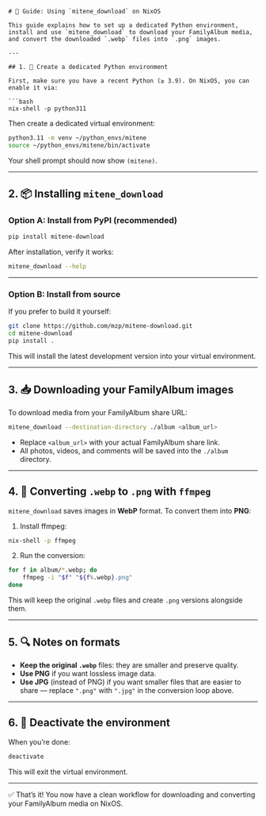 ```
# 📖 Guide: Using `mitene_download` on NixOS

This guide explains how to set up a dedicated Python environment, install and use `mitene_download` to download your FamilyAlbum media, and convert the downloaded `.webp` files into `.png` images.

---

## 1. 🐍 Create a dedicated Python environment

First, make sure you have a recent Python (≥ 3.9). On NixOS, you can enable it via:

```bash
nix-shell -p python311
```

Then create a dedicated virtual environment:

```bash
python3.11 -m venv ~/python_envs/mitene
source ~/python_envs/mitene/bin/activate
```

Your shell prompt should now show `(mitene)`.

---

## 2. 📦 Installing `mitene_download`

### Option A: Install from PyPI (recommended)

```bash
pip install mitene-download
```

After installation, verify it works:

```bash
mitene_download --help
```

---

### Option B: Install from source

If you prefer to build it yourself:

```bash
git clone https://github.com/mzp/mitene-download.git
cd mitene-download
pip install .
```

This will install the latest development version into your virtual environment.

---

## 3. 📥 Downloading your FamilyAlbum images

To download media from your FamilyAlbum share URL:

```bash
mitene_download --destination-directory ./album <album_url>
```

- Replace `<album_url>` with your actual FamilyAlbum share link.  
- All photos, videos, and comments will be saved into the `./album` directory.

---

## 4. 🎨 Converting `.webp` to `.png` with `ffmpeg`

`mitene_download` saves images in **WebP** format. To convert them into **PNG**:

1. Install ffmpeg:

```bash
nix-shell -p ffmpeg
```

2. Run the conversion:

```bash
for f in album/*.webp; do
    ffmpeg -i "$f" "${f%.webp}.png"
done
```

This will keep the original `.webp` files and create `.png` versions alongside them.

---

## 5. 🔍 Notes on formats

- **Keep the original `.webp`** files: they are smaller and preserve quality.  
- **Use PNG** if you want lossless image data.  
- **Use JPG** (instead of PNG) if you want smaller files that are easier to share — replace `".png"` with `".jpg"` in the conversion loop above.

---

## 6. 🛑 Deactivate the environment

When you’re done:

```bash
deactivate
```

This will exit the virtual environment.

---

✅ That’s it! You now have a clean workflow for downloading and converting your FamilyAlbum media on NixOS.
```

